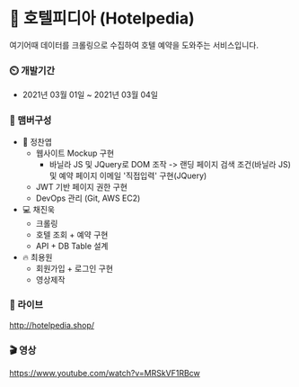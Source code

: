 # :hotel: 호텔피디아 (Hotelpedia)

여기어때 데이터를 크롤링으로 수집하여 호텔 예약을 도와주는 서비스입니다.

### :timer_clock: 개발기간
+ 2021년 03월 01일 ~ 2021년 03월 04일

### :mage: 맴버구성
+ :lipstick: 정찬엽
  + 웹사이트 Mockup 구현
     + 바닐라 JS 및 JQuery로 DOM 조작 -> 랜딩 페이지 검색 조건(바닐라 JS) 및 예약 페이지 이메일 '직접입력' 구현(JQuery)
  + JWT 기반 페이지 권한 구현
  + DevOps 관리 (Git, AWS EC2)
+ :computer: 채진욱
  + 크롤링
  + 호텔 조회 + 예약 구현 
  + API + DB Table 설계
+ :fire: 최용원
  + 회원가입 + 로그인 구현 
  + 영상제작

### :link: 라이브
http://hotelpedia.shop/

### :clapper: 영상
https://www.youtube.com/watch?v=MRSkVF1RBcw

